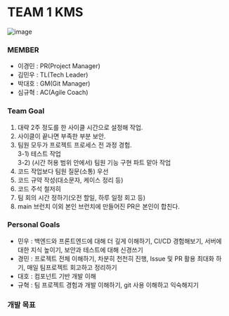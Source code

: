 # TEAM 1 KMS
![image](https://github.com/final-kms/main/assets/44054359/ee167743-9c9e-4470-9d94-56baa296ac30)

### MEMBER
- 이경민 : PR(Project Manager)
- 김민우 : TL(Tech Leader)
- 박대호 : GM(Git Manager)
- 심규혁 : AC(Agile Coach)

### Team Goal
1) 대략 2주 정도를 한 사이클 시간으로 설정해 작업.
2) 사이클이 끝나면 부족한 부분 보안.
3) 팀원 모두가 프로젝트 프로세스 전 과정 경험.<br>
3-1) 테스트 작업<br>
3-2) (시간 허용 범위 안에서) 팀원 기능 구현 파트 맡아 작업
4) 코드 작업보다 팀원 질문(소통) 우선
5) 코드 규약 작성(대소문자, 케이스 정리 등)
6) 코드 주석 철저히
7) 팀 회의 시간 정하기(오전 할일, 하루 일정 회고 등)
8) main 브런치 이외 본인 브런치에 만들어진 PR은 본인이 합친다.


### Personal Goals
- 민우 : 백엔드와 프론트엔드에 대해 더 깊게 이해하기, CI/CD 경험해보기, 서버에 대한 지식 높이기, 보안과 테스트에 대해 신경쓰기
- 경민 : 프로젝트 전체 이해하기, 차분히 천천히 진행, Issue 및 PR 활용 최대화 하기, 매일 팀프로젝트 회고하고 정리하기
- 대호 : 컴포넌트 기반 개발 이해
- 규혁 : 팀 프로젝트 경험과 개발 이해하기, git 사용 이해하고 익숙해지기


### 개발 목표 
